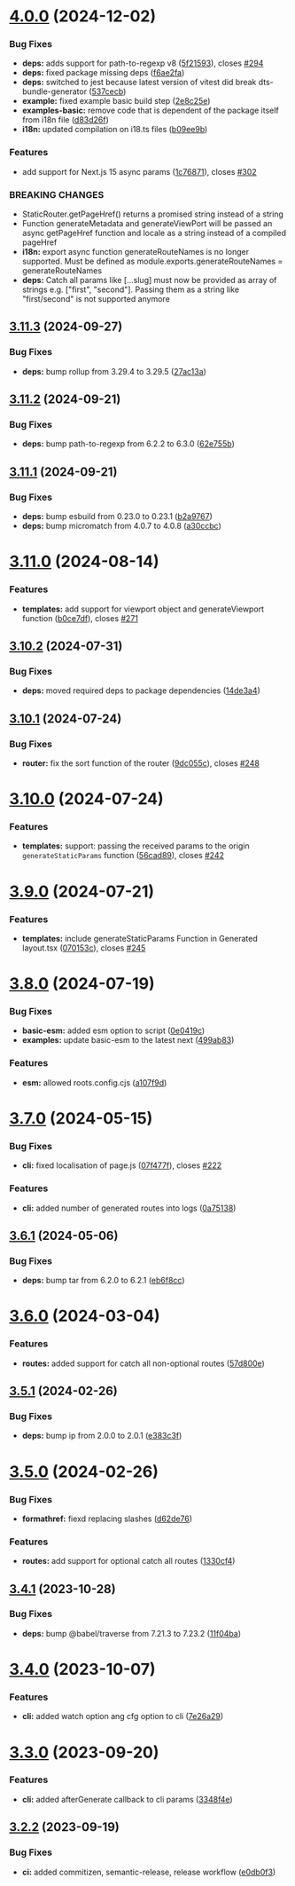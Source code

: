 # [4.0.0](https://github.com/svobik7/next-roots/compare/v3.11.3...v4.0.0) (2024-12-02)


### Bug Fixes

* **deps:** adds support for path-to-regexp v8 ([5f21593](https://github.com/svobik7/next-roots/commit/5f215935084b0297dbf9d61429eb3cc43cfa06bc)), closes [#294](https://github.com/svobik7/next-roots/issues/294)
* **deps:** fixed package missing deps ([f6ae2fa](https://github.com/svobik7/next-roots/commit/f6ae2fa77fcede5ca462de285d24a51c92983c6d))
* **deps:** switched to jest because latest version of vitest did break dts-bundle-generator ([537cecb](https://github.com/svobik7/next-roots/commit/537cecbfca940fbea6ad6d08f9527a3af560a315))
* **example:** fixed example basic build step ([2e8c25e](https://github.com/svobik7/next-roots/commit/2e8c25ebf203199cca99f9515ed6d319a861a90b))
* **examples-basic:** remove code that is dependent of the package itself from i18n file ([d83d26f](https://github.com/svobik7/next-roots/commit/d83d26fe1255729ccaa486c86d618e262d547085))
* **i18n:** updated compilation on i18.ts files ([b09ee9b](https://github.com/svobik7/next-roots/commit/b09ee9bf90e790e0f3c7e46a6b439ff4ada11648))


### Features

* add support for Next.js 15 async params ([1c76871](https://github.com/svobik7/next-roots/commit/1c768710e39e73152c6b7b42cd1d01e9a08dab74)), closes [#302](https://github.com/svobik7/next-roots/issues/302)


### BREAKING CHANGES

* StaticRouter.getPageHref() returns a promised string instead of a string
* Function generateMetadata and generateViewPort will be passed an async getPageHref function and locale as a string instead of a compiled pageHref
* **i18n:** export async function generateRouteNames is no longer supported. Must be defined as
module.exports.generateRouteNames = generateRouteNames
* **deps:** Catch all params like [...slug] must now be provided as array of strings e.g.
["first", "second"]. Passing them as a string like "first/second" is not supported anymore

## [3.11.3](https://github.com/svobik7/next-roots/compare/v3.11.2...v3.11.3) (2024-09-27)


### Bug Fixes

* **deps:** bump rollup from 3.29.4 to 3.29.5 ([27ac13a](https://github.com/svobik7/next-roots/commit/27ac13a386bdd9cae8fac30b9e64962bb122ecad))

## [3.11.2](https://github.com/svobik7/next-roots/compare/v3.11.1...v3.11.2) (2024-09-21)


### Bug Fixes

* **deps:** bump path-to-regexp from 6.2.2 to 6.3.0 ([62e755b](https://github.com/svobik7/next-roots/commit/62e755b0918351f15c945398b9b3b50733e959be))

## [3.11.1](https://github.com/svobik7/next-roots/compare/v3.11.0...v3.11.1) (2024-09-21)


### Bug Fixes

* **deps:** bump esbuild from 0.23.0 to 0.23.1 ([b2a9767](https://github.com/svobik7/next-roots/commit/b2a9767dcfc3cb012785f9588243d76355ecf538))
* **deps:** bump micromatch from 4.0.7 to 4.0.8 ([a30ccbc](https://github.com/svobik7/next-roots/commit/a30ccbcbbcbd60a628d319d837a908108ab5b587))

# [3.11.0](https://github.com/svobik7/next-roots/compare/v3.10.2...v3.11.0) (2024-08-14)


### Features

* **templates:** add support for viewport object and generateViewport function ([b0ce7df](https://github.com/svobik7/next-roots/commit/b0ce7dfbe78c674d01406131a1ee3af72054cde6)), closes [#271](https://github.com/svobik7/next-roots/issues/271)

## [3.10.2](https://github.com/svobik7/next-roots/compare/v3.10.1...v3.10.2) (2024-07-31)


### Bug Fixes

* **deps:** moved required deps to package dependencies ([14de3a4](https://github.com/svobik7/next-roots/commit/14de3a43babaed9e85dc79be0949c1bbf97bd0ee))

## [3.10.1](https://github.com/svobik7/next-roots/compare/v3.10.0...v3.10.1) (2024-07-24)


### Bug Fixes

* **router:** fix the sort function of the router ([9dc055c](https://github.com/svobik7/next-roots/commit/9dc055cd8b30bd4245422d2b0c3b8e8a88bc658e)), closes [#248](https://github.com/svobik7/next-roots/issues/248)

# [3.10.0](https://github.com/svobik7/next-roots/compare/v3.9.0...v3.10.0) (2024-07-24)


### Features

* **templates:** support: passing the received params to the origin `generateStaticParams` function ([56cad89](https://github.com/svobik7/next-roots/commit/56cad89588bf5779c0b36254dd62d46d994f1cb5)), closes [#242](https://github.com/svobik7/next-roots/issues/242)

# [3.9.0](https://github.com/svobik7/next-roots/compare/v3.8.0...v3.9.0) (2024-07-21)


### Features

* **templates:** include generateStaticParams Function in Generated layout.tsx ([070153c](https://github.com/svobik7/next-roots/commit/070153caa352d54dcf37b1983e356c1c8e8c6738)), closes [#245](https://github.com/svobik7/next-roots/issues/245)

# [3.8.0](https://github.com/svobik7/next-roots/compare/v3.7.0...v3.8.0) (2024-07-19)


### Bug Fixes

* **basic-esm:** added esm option to script ([0e0419c](https://github.com/svobik7/next-roots/commit/0e0419c10f73c6f296946b4545ddef0a460347f3))
* **examples:** update basic-esm to the latest next ([499ab83](https://github.com/svobik7/next-roots/commit/499ab83fbae7d148023485fb05a46691b42ac742))


### Features

* **esm:** allowed roots.config.cjs ([a107f9d](https://github.com/svobik7/next-roots/commit/a107f9d5ad32f69933dafc4155320a6fbe527a4f))

# [3.7.0](https://github.com/svobik7/next-roots/compare/v3.6.1...v3.7.0) (2024-05-15)


### Bug Fixes

* **cli:** fixed localisation of page.js ([07f477f](https://github.com/svobik7/next-roots/commit/07f477fb88e12bfad38b48151f3d8ece570a8828)), closes [#222](https://github.com/svobik7/next-roots/issues/222)


### Features

* **cli:** added number of generated routes into logs ([0a75138](https://github.com/svobik7/next-roots/commit/0a75138688434504b13b8a293a343df38ddd88be))

## [3.6.1](https://github.com/svobik7/next-roots/compare/v3.6.0...v3.6.1) (2024-05-06)


### Bug Fixes

* **deps:** bump tar from 6.2.0 to 6.2.1 ([eb6f8cc](https://github.com/svobik7/next-roots/commit/eb6f8cc0815e7944337e47f77e755062145c522c))

# [3.6.0](https://github.com/svobik7/next-roots/compare/v3.5.1...v3.6.0) (2024-03-04)


### Features

* **routes:** added support for catch all non-optional routes ([57d800e](https://github.com/svobik7/next-roots/commit/57d800ecca77d37fd61c98a0d2a7df340bbf8bb3))

## [3.5.1](https://github.com/svobik7/next-roots/compare/v3.5.0...v3.5.1) (2024-02-26)


### Bug Fixes

* **deps:** bump ip from 2.0.0 to 2.0.1 ([e383c3f](https://github.com/svobik7/next-roots/commit/e383c3f9840cccc71ffca477e590dca13f074852))

# [3.5.0](https://github.com/svobik7/next-roots/compare/v3.4.1...v3.5.0) (2024-02-26)


### Bug Fixes

* **formathref:** fiexd replacing slashes ([d62de76](https://github.com/svobik7/next-roots/commit/d62de76b4eedf18860baeb2503671fa4ae5a9572))


### Features

* **routes:** add support for optional catch all routes ([1330cf4](https://github.com/svobik7/next-roots/commit/1330cf4f7bcf6deb18d8454c620837d7fc625612))

## [3.4.1](https://github.com/svobik7/next-roots/compare/v3.4.0...v3.4.1) (2023-10-28)

### Bug Fixes

- **deps:** bump @babel/traverse from 7.21.3 to 7.23.2 ([11f04ba](https://github.com/svobik7/next-roots/commit/11f04baa74295764b81d41f2f9befb38527b9a4d))

# [3.4.0](https://github.com/svobik7/next-roots/compare/v3.3.0...v3.4.0) (2023-10-07)

### Features

- **cli:** added watch option ang cfg option to cli ([7e26a29](https://github.com/svobik7/next-roots/commit/7e26a2963f3f48690e44e28e634d2c36e85a8e98))

# [3.3.0](https://github.com/svobik7/next-roots/compare/v3.2.2...v3.3.0) (2023-09-20)

### Features

- **cli:** added afterGenerate callback to cli params ([3348f4e](https://github.com/svobik7/next-roots/commit/3348f4e2ef8866417ed396b809d9ae86d6cec58b))

## [3.2.2](https://github.com/svobik7/next-roots/compare/v3.2.1...v3.2.2) (2023-09-19)

### Bug Fixes

- **ci:** added commitizen, semantic-release, release workflow ([e0db0f3](https://github.com/svobik7/next-roots/commit/e0db0f3d199c5e726e8e11c1a597fafa5e85daca))
